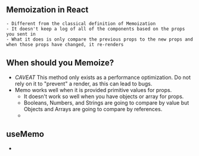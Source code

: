 ## Memoization in React

    - Different from the classical definition of Memoization
    - It doesn't keep a log of all of the components based on the props you sent in
    - What it does is only compare the previous props to the new props and when those props have changed, it re-renders

## When should you Memoize?

- _CAVEAT_ This method only exists as a performance optimization. Do not rely on it to "prevent" a render, as this can lead to bugs.
- Memo works well when it is provided primitive values for props.
  - It doesn't work so well when you have objects or array for props.
  - Booleans, Numbers, and Strings are going to compare by value but Objects and Arrays are going to compare by references.
  -

## useMemo

-
